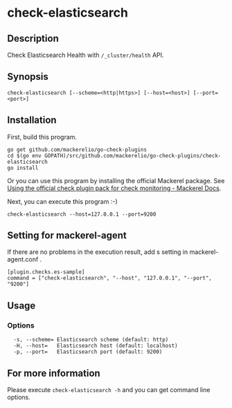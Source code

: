 # check-elasticsearch

## Description
Check Elasticsearch Health with `/_cluster/health` API.

## Synopsis
```
check-elasticsearch [--scheme=<http|https>] [--host=<host>] [--port=<port>]
```

## Installation

First, build this program.

```
go get github.com/mackerelio/go-check-plugins
cd $(go env GOPATH)/src/github.com/mackerelio/go-check-plugins/check-elasticsearch
go install
```

Or you can use this program by installing the official Mackerel package. See [Using the official check plugin pack for check monitoring - Mackerel Docs](https://mackerel.io/docs/entry/howto/mackerel-check-plugins).


Next, you can execute this program :-)

```
check-elasticsearch --host=127.0.0.1 --port=9200
```


## Setting for mackerel-agent

If there are no problems in the execution result, add s setting in mackerel-agent.conf .

```
[plugin.checks.es-sample]
command = ["check-elasticsearch", "--host", "127.0.0.1", "--port", "9200"]
```

## Usage
### Options

```
  -s, --scheme= Elasticsearch scheme (default: http)
  -H, --host=   Elasticsearch host (default: localhost)
  -p, --port=   Elasticsearch port (default: 9200)
```

## For more information

Please execute `check-elasticsearch -h` and you can get command line options.
